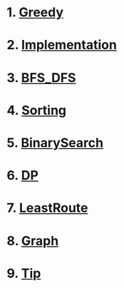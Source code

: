 # 1. [Greedy](https://github.com/ummsonny/ProblemSolving/tree/master/CodingTest/Greedy)
# 2. [Implementation](https://github.com/ummsonny/ProblemSolving/tree/master/CodingTest/Implementation)
# 3. [BFS_DFS](https://github.com/ummsonny/ProblemSolving/tree/master/CodingTest/DFS_BFS)
# 4. [Sorting](https://github.com/ummsonny/ProblemSolving/tree/master/CodingTest/Sorting)
# 5. [BinarySearch](https://github.com/ummsonny/ProblemSolving/tree/master/CodingTest/BinarySearch)
# 6. [DP](https://github.com/ummsonny/ProblemSolving/tree/master/CodingTest/DP)
# 7. [LeastRoute](https://github.com/ummsonny/ProblemSolving/tree/master/CodingTest/LeastRoute)
# 8. [Graph](https://github.com/ummsonny/ProblemSolving/tree/master/CodingTest/Graph)
# 9. [Tip](https://github.com/ummsonny/ProblemSolving/tree/master/CodingTest/CareFulPoint)